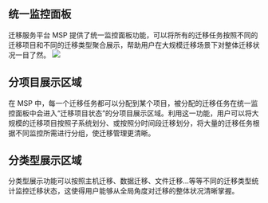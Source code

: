 ## 统一监控面板
迁移服务平台 MSP 提供了统一监控面板功能，可以将所有的迁移任务按照不同的迁移项目和不同的迁移类型聚合展示，帮助用户在大规模迁移场景下对整体迁移状况一目了然。
![](https://mc.qcloudimg.com/static/img/3f35e75107ed585f9d985f91cebbe49e/image.jpg)
## 分项目展示区域
在 MSP 中，每一个迁移任务都可以分配到某个项目，被分配的迁移任务在统一监控面板中会进入“迁移项目状态”的分项目展示区域。利用这一功能，用户可以将大规模的迁移项目按照子系统划分、或按照分时间段迁移划分，将大量的迁移任务根据不同监控所需进行分组，使迁移管理更清晰。
## 分类型展示区域
分类型展示功能可以按照主机迁移、数据迁移、文件迁移...等等不同的迁移类型统计监控迁移状态，这使得用户能够从全局角度对迁移的整体状况清晰掌握。
